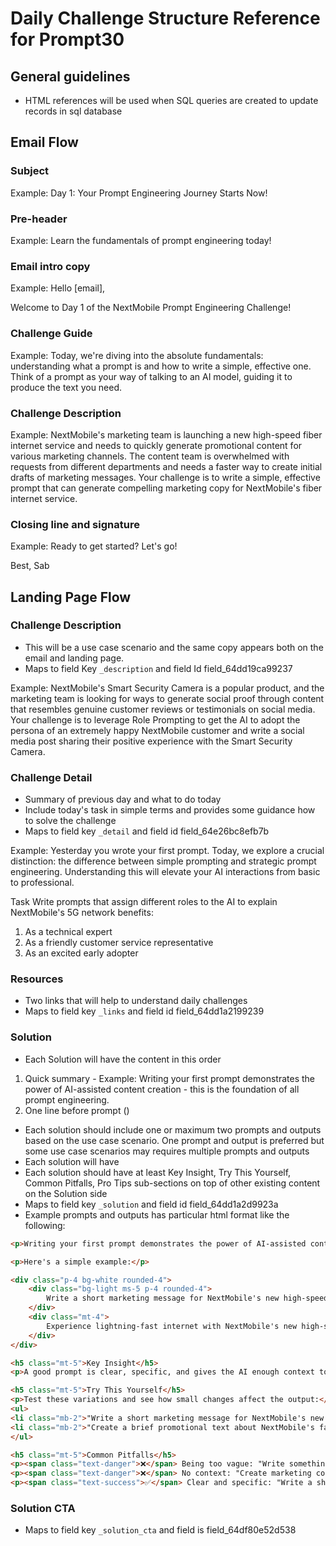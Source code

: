 # Daily Challenge Structure Reference for Prompt30
## General guidelines
- HTML references will be used when SQL queries are created to update records in sql database


## Email Flow

### Subject
Example: Day 1: Your Prompt Engineering Journey Starts Now!

### Pre-header
Example: Learn the fundamentals of prompt engineering today!

### Email intro copy
Example: 
Hello [email],

Welcome to Day 1 of the NextMobile Prompt Engineering Challenge!

### Challenge Guide
Example: Today, we're diving into the absolute fundamentals: understanding what a prompt is and how to write a simple, effective one. Think of a prompt as your way of talking to an AI model, guiding it to produce the text you need.

### Challenge Description 
Example:
NextMobile's marketing team is launching a new high-speed fiber internet service and needs to quickly generate promotional content for various marketing channels. The content team is overwhelmed with requests from different departments and needs a faster way to create initial drafts of marketing messages. Your challenge is to write a simple, effective prompt that can generate compelling marketing copy for NextMobile's fiber internet service.

### Closing line and signature
Example:
Ready to get started? Let's go!

Best,
Sab

## Landing Page Flow
### Challenge Description 
- This will be a use case scenario and the same copy appears both on the email and landing page.
- Maps to field Key `_description` and field Id field_64dd19ca99237

Example:
NextMobile's Smart Security Camera is a popular product, and the marketing team is looking for ways to generate social proof through content that resembles genuine customer reviews or testimonials on social media. Your challenge is to leverage Role Prompting to get the AI to adopt the persona of an extremely happy NextMobile customer and write a social media post sharing their positive experience with the Smart Security Camera.

### Challenge Detail
- Summary of previous day and what to do today
- Include today's task in simple terms and provides some guidance how to solve the challenge
- Maps to field key `_detail` and field id field_64e26bc8efb7b

Example:
Yesterday you wrote your first prompt. Today, we explore a crucial distinction: the difference between simple prompting and strategic prompt engineering. Understanding this will elevate your AI interactions from basic to professional.

Task
Write prompts that assign different roles to the AI to explain NextMobile's 5G network benefits:
1. As a technical expert
2. As a friendly customer service representative
3. As an excited early adopter

### Resources
- Two links that will help to understand daily challenges
- Maps to field key `_links` and field id field_64dd1a2199239

### Solution
- Each Solution will have the content in this order
1. Quick summary - Example: Writing your first prompt demonstrates the power of AI-assisted content creation - this is the foundation of all prompt engineering.
2. One line before prompt ()
- Each solution should include one or maximum two prompts and outputs based on the use case scenario. One prompt and output is preferred but some use case scenarios may requires multiple prompts and outputs
- Each solution will have 
- Each solution should have at least Key Insight, Try This Yourself, Common Pitfalls, Pro Tips sub-sections on top of other existing content on the Solution side
- Maps to field key `_solution` and field id field_64dd1a2d9923a 
- Example prompts and outputs has particular html format like the following:

```html
<p>Writing your first prompt demonstrates the power of AI-assisted content creation - this is the foundation of all prompt engineering.</p>

<p>Here's a simple example:</p>

<div class="p-4 bg-white rounded-4">
	<div class="bg-light ms-5 p-4 rounded-4">
		Write a short marketing message for NextMobile's new high-speed internet service.
	</div>
	<div class="mt-4">
		Experience lightning-fast internet with NextMobile's new high-speed service. Stream, game, and work without interruption. Upgrade today and feel the difference!
	</div>	
</div>

<h5 class="mt-5">Key Insight</h5>
<p>A good prompt is clear, specific, and gives the AI enough context to understand what you want. Even simple prompts can generate useful marketing content when they're direct and focused.</p>

<h5 class="mt-5">Try This Yourself</h5>
<p>Test these variations and see how small changes affect the output:</p>
<ul>
<li class="mb-2">"Write a short marketing message for NextMobile's new high-speed internet service targeting gamers."</li>
<li class="mb-2">"Create a brief promotional text about NextMobile's fast internet for social media."</li>
</ul>

<h5 class="mt-5">Common Pitfalls</h5>
<p><span class="text-danger">❌</span> Being too vague: "Write something about internet"</p>
<p><span class="text-danger">❌</span> No context: "Create marketing content"</p>
<p><span class="text-success">✅</span> Clear and specific: "Write a short marketing message for NextMobile's new high-speed internet service"</p>
```
### Solution CTA
- Maps to field key `_solution_cta` and field is field_64df80e52d538









